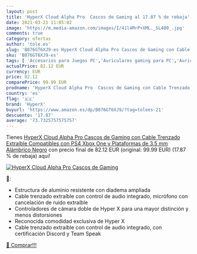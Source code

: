 ```yaml
---
layout: post
title: 'HyperX Cloud Alpha Pro  Cascos de Gaming al 17.87 % de rebaja'
date: 2021-03-21 11:05:02
image: 'https://m.media-amazon.com/images/I/41l4MrP+XML._SL400_.jpg'
comments: true
category: ofertas
author: 'tole.es'
slug: 'B076GT6XJ9-es HyperX Cloud Alpha Pro Cascos de Gaming con Cable Trenzado...'
sku: 'B076GT6XJ9-es'
tags: [ 'Accesorios para Juegos PC','Auriculares gaming para PC','Auriculares para equipo de audio','Auriculares y accesorios','Electrónica','Juegos y Accesorios para PC','Videojuegos','hyperx','ps4','xbox', ]
actualPrice: 82.12 EUR
currency: EUR
price: 82.12
comparePrice: 99.99 EUR
prodname: 'HyperX Cloud Alpha Pro  Cascos de Gaming con Cable Trenzado Extraíble  Compatibles con PS4  Xbox One y Plataformas de 3.5 mm  Alámbrico  Negro'
country: 'es'
flag: '🇪🇸'
brand: 'HyperX'
buyurl: 'https://www.amazon.es/dp/B076GT6XJ9/?tag=tolees-21'
descuento: '17.87'
average: '73.7325757575757'
---
```


Tienes [HyperX Cloud Alpha Pro  Cascos de Gaming con Cable Trenzado Extraíble  Compatibles con PS4  Xbox One y Plataformas de 3.5 mm  Alámbrico  Negro](https://www.amazon.es/dp/B076GT6XJ9/?tag=tolees-21) con precio final de  82.12 EUR (original: 99.99 EUR) (17.87 %  de rebaja) aqui!

[![HyperX Cloud Alpha Pro  Cascos de Gaming](https://m.media-amazon.com/images/I/41l4MrP+XML._SL400_.jpg)](https://www.amazon.es/dp/B076GT6XJ9/?tag=tolees-21)

🔎:

- Estructura de aluminio resistente con diadema ampliada
- Cable trenzado extraíble con control de audio integrado, micrófono con cancelación de ruido extraíble
- Controladores de cámara doble de Hyper X para una mayor distinción y menos distorsiones
- Reconocida comodidad exclusiva de Hyper X
- Cable trenzado extraíble con control de audio integrado, con certificación Discord y Team Speak

[🛒 Comprar!!!](https://www.amazon.es/dp/B076GT6XJ9/?tag=tolees-21)
